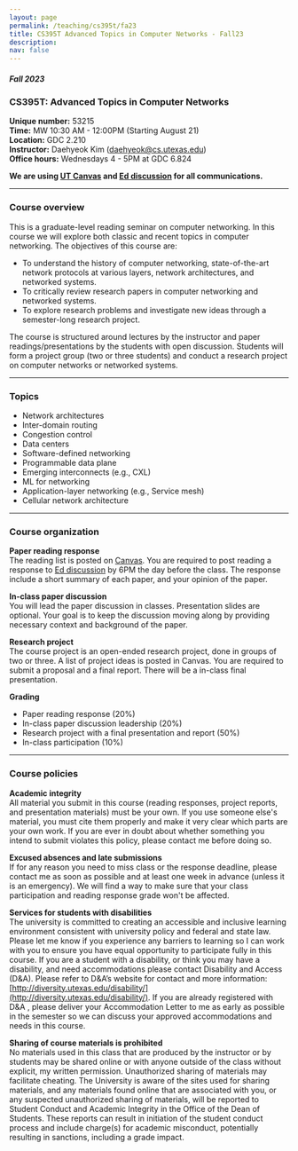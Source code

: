 ```yaml
---
layout: page
permalink: /teaching/cs395t/fa23
title: CS395T Advanced Topics in Computer Networks - Fall23
description:  
nav: false
---
```


##### Fall 2023 
### CS395T: Advanced Topics in Computer Networks

**Unique number:** 53215<br/>
**Time:** MW 10:30 AM - 12:00PM (Starting August 21) <br/>
**Location:** GDC 2.210 <br/>
**Instructor:** Daehyeok Kim (daehyeok@cs.utexas.edu)<br/>
**Office hours:** Wednesdays 4 - 5PM at GDC 6.824 

**We are using <a href="https://utexas.instructure.com/courses/1366439">UT Canvas</a> and <a href="https://edstem.org/us/courses/41871/discussion/">Ed discussion</a> for all communications.**

---

### Course overview

This is a graduate-level reading seminar on computer networking. In this course
we will explore both classic and recent topics in computer networking. The
objectives of this course are:

* To understand the history of computer networking, state-of-the-art network protocols at various layers, network architectures, and networked systems. 
* To critically review research papers in computer networking and networked systems.
* To explore research problems and investigate new ideas through a semester-long research project.

The course is structured around lectures by the instructor and paper
readings/presentations by the students with open discussion. Students will form
a project group (two or three students) and conduct a research project on
computer networks or networked systems.

---
### Topics
* Network architectures
* Inter-domain routing
* Congestion control
* Data centers
* Software-defined networking 
* Programmable data plane
* Emerging interconnects (e.g., CXL) 
* ML for networking
* Application-layer networking (e.g., Service mesh)
* Cellular network architecture

---

### Course organization 

**Paper reading response**
<br/>
The reading list is posted on
[Canvas](https://utexas.instructure.com/courses/1366439). You are required to
post reading a response to [Ed
discussion](https://edstem.org/us/courses/41871/discussion/) by 6PM the day
before the class. The response include a short summary of each paper, and your
opinion of the paper.

**In-class paper discussion**
<br/>
You will lead the paper discussion in classes. Presentation slides are optional.
Your goal is to keep the discussion moving along by providing necessary context
and background of the paper.

**Research project**
<br/>
The course project is an open-ended research project, done in groups of two or
three. A list of project ideas is posted in Canvas.
You are required to submit a proposal and a final report. There will be a
in-class final presentation.

**Grading**
* Paper reading response (20%)
* In-class paper discussion leadership (20%)
* Research project with a final presentation and report (50%)
* In-class participation (10%)

---

### Course policies

**Academic integrity** <br/>
All material you submit in this course (reading responses, project reports, and
presentation materials) must be your own. If you use someone else's material,
you must cite them properly and make it very clear which parts are your own
work. If you are ever in doubt about whether something you intend to submit
violates this policy, please contact me before doing so.

**Excused absences and late submissions** <br/>
If for any reason you need to miss class or the response deadline, please
contact me as soon as possible and at least one week in advance (unless it is an
emergency). We will find a way to make sure that your class participation and
reading response grade won't be affected.

**Services for students with disabilities** <br/>
The university is committed to creating an accessible and inclusive learning
environment consistent with university policy and federal and state law. Please
let me know if you experience any barriers to learning so I can work with you to
ensure you have equal opportunity to participate fully in this course. If you
are a student with a disability, or think you may have a disability, and need
accommodations please contact Disability and Access (D&A). Please refer to D&A’s
website for contact and more information:
[http://diversity.utexas.edu/disability/](http://diversity.utexas.edu/disability/).
If you are already registered with D&A , please deliver your Accommodation
Letter to me as early as possible in the semester so we can discuss your
approved accommodations and needs in this course.

**Sharing of course materials is prohibited** <br/>
No materials used in this class that are produced by the instructor or by
students may be shared online or with anyone outside of the class without
explicit, my written permission. Unauthorized sharing of materials may
facilitate cheating.  The University is aware of the sites used for sharing
materials, and any materials found online that are associated with you, or any
suspected unauthorized sharing of materials, will be reported to Student Conduct
and Academic Integrity in the Office of the Dean of Students. These reports can
result in initiation of the student conduct process and include charge(s) for
academic misconduct, potentially resulting in sanctions, including a grade
impact.

